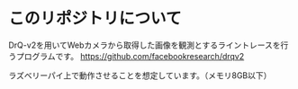 # このリポジトリについて
DrQ-v2を用いてWebカメラから取得した画像を観測とするライントレースを行うプログラムです。
https://github.com/facebookresearch/drqv2


ラズベリーパイ上で動作させることを想定しています。（メモリ8GB以下）
